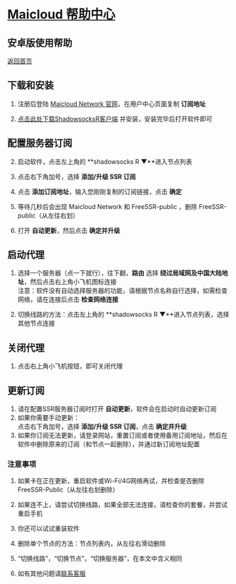 # [Maicloud 帮助中心](/README.md)

## 安卓版使用帮助
[返回首页](/README.md)

## 下载和安装
1. 注册后登陆 [Maicloud Network 官网](http://www.maicloud.cc/)，在用户中心页面复制 **订阅地址**

2. [点击此处下载ShadowsocksR客户端](https://static.maicloud.vip/download/ssr.apk) 并安装，安装完毕后打开软件即可

## 配置服务器订阅
2. 启动软件，点击左上角的 **shadowsocks R ▼**进入节点列表

3. 点击右下角加号，选择 **添加/升级 SSR 订阅**

5. 点击 **添加订阅地址**，输入您刚刚复制的订阅链接，点击 **确定**

6. 等待几秒后会出现 Maicloud Network 和 FreeSSR-public ，删除 FreeSSR-public（从左往右划）

7. 打开 **自动更新**，然后点击 **确定并升级**

## 启动代理
1. 选择一个服务器（点一下就行），往下翻，**路由** 选择 **绕过局域网及中国大陆地址**，然后点击右上角小飞机图标连接  
注意：软件没有自动选择服务器的功能，请根据节点名称自行选择，如需检查网络，请在连接后点击 **检查网络连接**

2. 切换线路的方法：点击左上角的 **shadowsocks R ▼**进入节点列表，选择其他节点连接

## 关闭代理
1. 点击右上角小飞机按钮，即可关闭代理

## 更新订阅
1. 请在配置SSR服务器订阅时打开 **自动更新**，软件会在启动时自动更新订阅
2. 如果你需要手动更新：  
点击右下角加号，选择 **添加/升级 SSR 订阅**，点击 **确定并升级**
3. 如果你订阅无法更新，请登录网站，重置订阅或者使用备用订阅地址，然后在软件中删除原来的订阅（和节点一起删除），并通过新订阅地址配置

### 注意事项

1. 如果卡在正在更新，重启软件或Wi-Fi/4G网络再试，并检查是否删除 FreeSSR-Public（从左往右划删除）

2. 如果连不上，请尝试切换线路，如果全部无法连接，请检查你的套餐，并尝试重启手机

3. 你还可以试试重装软件

4. 删除单个节点的方法：节点列表内，从左往右滑动删除

5. “切换线路”，“切换节点”，“切换服务器”，在本文中含义相同

6. 如有其他问题请[联系客服](https://ticket.maicloud.cc)
